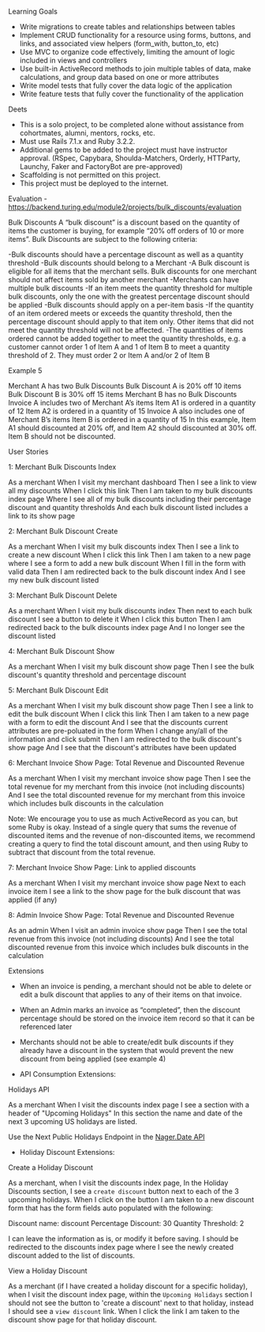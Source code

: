 Learning Goals
- Write migrations to create tables and relationships between tables
- Implement CRUD functionality for a resource using forms, buttons, and links, and associated view helpers (form_with, button_to, etc)
- Use MVC to organize code effectively, limiting the amount of logic included in views and controllers
- Use built-in ActiveRecord methods to join multiple tables of data, make calculations, and group data based on one or more attributes
- Write model tests that fully cover the data logic of the application
- Write feature tests that fully cover the functionality of the application

Deets
- This is a solo project, to be completed alone without assistance from cohortmates, alumni, mentors, rocks, etc.
- Must use Rails 7.1.x and Ruby 3.2.2.
- Additional gems to be added to the project must have instructor approval. (RSpec, Capybara, Shoulda-Matchers, Orderly, HTTParty, Launchy, Faker and FactoryBot are pre-approved)
- Scaffolding is not permitted on this project.
- This project must be deployed to the internet.

Evaluation - https://backend.turing.edu/module2/projects/bulk_discounts/evaluation


Bulk Discounts
A “bulk discount” is a discount based on the quantity of items the customer is buying, for example “20% off orders of 10 or more items”. Bulk Discounts are subject to the following criteria:

-Bulk discounts should have a percentage discount as well as a quantity threshold
-Bulk discounts should belong to a Merchant
-A Bulk discount is eligible for all items that the merchant sells. Bulk discounts for one merchant should not affect items sold by another merchant
-Merchants can have multiple bulk discounts
    -If an item meets the quantity threshold for multiple bulk discounts, only the one with the greatest percentage discount should be applied
-Bulk discounts should apply on a per-item basis
    -If the quantity of an item ordered meets or exceeds the quantity threshold, then the percentage discount should apply to that item only. Other items that did not meet the quantity threshold will not be affected.
    -The quantities of items ordered cannot be added together to meet the quantity thresholds, e.g. a customer cannot order 1 of Item A and 1 of Item B to meet a quantity threshold of 2. They must order 2 or Item A and/or 2 of Item B



Example 5

Merchant A has two Bulk Discounts
Bulk Discount A is 20% off 10 items
Bulk Discount B is 30% off 15 items
Merchant B has no Bulk Discounts
Invoice A includes two of Merchant A’s items
Item A1 is ordered in a quantity of 12
Item A2 is ordered in a quantity of 15
Invoice A also includes one of Merchant B’s items
Item B is ordered in a quantity of 15
In this example, Item A1 should discounted at 20% off, and Item A2 should discounted at 30% off. Item B should not be discounted.

User Stories

1: Merchant Bulk Discounts Index

As a merchant
When I visit my merchant dashboard
Then I see a link to view all my discounts
When I click this link
Then I am taken to my bulk discounts index page
Where I see all of my bulk discounts including their
percentage discount and quantity thresholds
And each bulk discount listed includes a link to its show page

2: Merchant Bulk Discount Create

As a merchant
When I visit my bulk discounts index
Then I see a link to create a new discount
When I click this link
Then I am taken to a new page where I see a form to add a new bulk discount
When I fill in the form with valid data
Then I am redirected back to the bulk discount index
And I see my new bulk discount listed

3: Merchant Bulk Discount Delete

As a merchant
When I visit my bulk discounts index
Then next to each bulk discount I see a button to delete it
When I click this button
Then I am redirected back to the bulk discounts index page
And I no longer see the discount listed

4: Merchant Bulk Discount Show

As a merchant
When I visit my bulk discount show page
Then I see the bulk discount's quantity threshold and percentage discount

5: Merchant Bulk Discount Edit

As a merchant
When I visit my bulk discount show page
Then I see a link to edit the bulk discount
When I click this link
Then I am taken to a new page with a form to edit the discount
And I see that the discounts current attributes are pre-poluated in the form
When I change any/all of the information and click submit
Then I am redirected to the bulk discount's show page
And I see that the discount's attributes have been updated

6: Merchant Invoice Show Page: Total Revenue and Discounted Revenue

As a merchant
When I visit my merchant invoice show page
Then I see the total revenue for my merchant from this invoice (not including discounts)
And I see the total discounted revenue for my merchant from this invoice which includes bulk discounts in the calculation

Note: We encourage you to use as much ActiveRecord as you can, but some Ruby is okay. Instead of a single query that sums the revenue of discounted items and the revenue of non-discounted items, we recommend creating a query to find the total discount amount, and then using Ruby to subtract that discount from the total revenue. 

7: Merchant Invoice Show Page: Link to applied discounts

As a merchant
When I visit my merchant invoice show page
Next to each invoice item I see a link to the show page for the bulk discount that was applied (if any)

8: Admin Invoice Show Page: Total Revenue and Discounted Revenue

As an admin
When I visit an admin invoice show page
Then I see the total revenue from this invoice (not including discounts)
And I see the total discounted revenue from this invoice which includes bulk discounts in the calculation

Extensions
- When an invoice is pending, a merchant should not be able to delete or edit a bulk discount that applies to any of their items on that invoice.
- When an Admin marks an invoice as “completed”, then the discount percentage should be stored on the invoice item record so that it can be referenced later
- Merchants should not be able to create/edit bulk discounts if they already have a discount in the system that would prevent the new discount from being applied (see example 4)

- API Consumption Extensions:

Holidays API

As a merchant
When I visit the discounts index page
I see a section with a header of "Upcoming Holidays"
In this section the name and date of the next 3 upcoming US holidays are listed.

Use the Next Public Holidays Endpoint in the [Nager.Date API](https://date.nager.at/swagger/index.html)

- Holiday Discount Extensions:

Create a Holiday Discount

As a merchant,
when I visit the discounts index page,
In the Holiday Discounts section, I see a `create discount` button next to each of the 3 upcoming holidays.
When I click on the button I am taken to a new discount form that has the form fields auto populated with the following:

   Discount name: <name of holiday> discount
   Percentage Discount: 30
   Quantity Threshold: 2

I can leave the information as is, or modify it before saving.
I should be redirected to the discounts index page where I see the newly created discount added to the list of discounts.

View a Holiday Discount

As a merchant (if I have created a holiday discount for a specific holiday),
when I visit the discount index page,
within the `Upcoming Holidays` section I should not see the button to 'create a discount' next to that holiday,
instead I should see a `view discount` link.
When I click the link I am taken to the discount show page for that holiday discount.